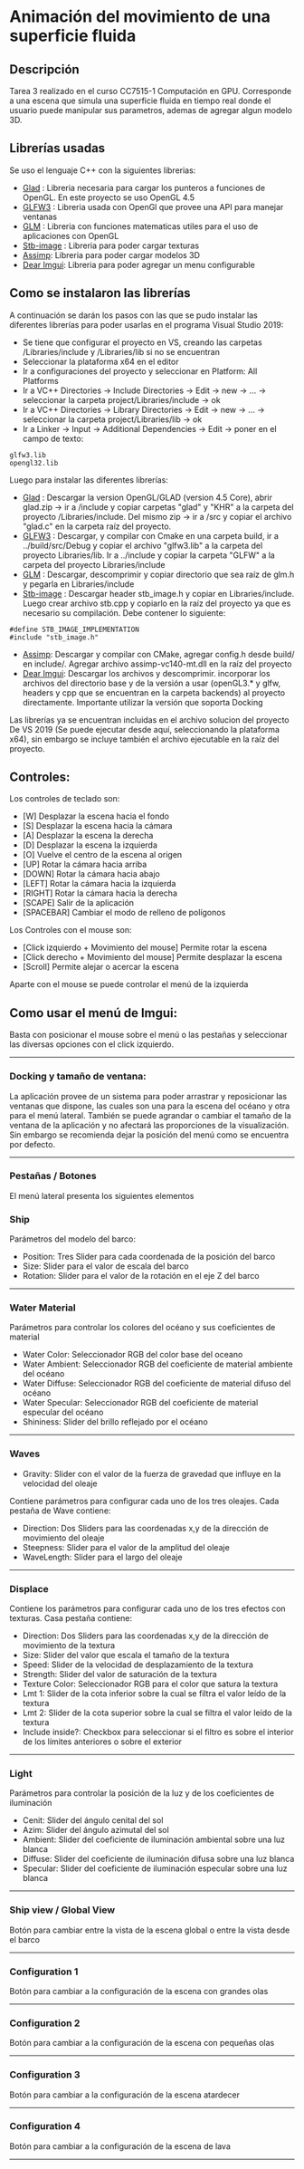 # Animación del movimiento de una superficie fluida

## Descripción
Tarea 3 realizado en el curso CC7515-1 Computación en GPU. Corresponde a una escena que simula una superficie fluida en tiempo real donde el usuario puede manipular sus parametros, ademas de agregar algun modelo 3D.

## Librerías usadas
Se uso el lenguaje C++ con la siguientes librerias:
- [Glad](https://glad.dav1d.de/) : Libreria necesaria para cargar los punteros a funciones de OpenGL. En este proyecto se uso OpenGL 4.5
- [GLFW3](https://www.glfw.org/) : Libreria usada con OpenGl que provee una API para manejar ventanas
- [GLM](https://glm.g-truc.net/0.9.9/index.html) : Libreria con funciones matematicas utiles para el uso de aplicaciones con OpenGL
- [Stb-image](https://github.com/nothings/stb) : Libreria para poder cargar texturas
- [Assimp](http://assimp.org/): Libreria para poder cargar modelos 3D
- [Dear Imgui](https://github.com/ocornut/imgui): Libreria para poder agregar un menu configurable

## Como se instalaron las librerías
A continuación se darán los pasos con las que se pudo instalar las diferentes librerías para poder usarlas en el programa Visual Studio 2019:
- Se tiene que configurar el proyecto en VS, creando las carpetas /Libraries/include y /Libraries/lib si no se encuentran
- Seleccionar la plataforma x64 en el editor
- Ir a configuraciones del proyecto y seleccionar en Platform: All Platforms
- Ir a VC++ Directories -> Include Directories -> Edit -> new -> ... -> seleccionar la carpeta project/Libraries/include -> ok
- Ir a VC++ Directories -> Library Directories -> Edit -> new -> ... -> seleccionar la carpeta project/Libraries/lib -> ok
- Ir a Linker -> Input -> Additional Dependencies -> Edit -> poner en el campo de texto:
```
glfw3.lib
opengl32.lib
```
Luego para instalar las diferentes librerías:
- [Glad](https://glad.dav1d.de/) : Descargar la version OpenGL/GLAD (version 4.5 Core), abrir glad.zip -> ir a /include y copiar carpetas "glad" y "KHR" a la carpeta del proyecto /Libraries/include. Del mismo zip -> ir a /src y copiar el archivo "glad.c" en la carpeta raíz del proyecto.
- [GLFW3](https://www.glfw.org/) : Descargar, y compilar con Cmake en una carpeta build, ir a ../build/src/Debug y copiar el archivo "glfw3.lib" a la carpeta del proyecto Libraries/lib. Ir a ../include y copiar la carpeta "GLFW" a la carpeta del proyecto Libraries/include
- [GLM](https://glm.g-truc.net/0.9.9/index.html) : Descargar, descomprimir y copiar directorio que sea raíz de glm.h y pegarla en Libraries/include
- [Stb-image](https://github.com/nothings/stb) : Descargar header stb_image.h y copiar en Libraries/include. Luego crear archivo stb.cpp y copiarlo en la raíz del proyecto ya que es necesario su compilación. Debe contener lo siguiente:
```
#define STB_IMAGE_IMPLEMENTATION
#include "stb_image.h"
```
- [Assimp](http://assimp.org/): Descargar y compilar con CMake, agregar config.h desde build/ en include/. Agregar archivo assimp-vc140-mt.dll en la raíz del proyecto
- [Dear Imgui](https://github.com/ocornut/imgui): Descargar los archivos y descomprimir. incorporar los archivos del directorio base y de la versión a usar (openGL3.* y glfw, headers y cpp que se encuentran en la carpeta backends) al proyecto directamente. Importante utilizar la versión que soporta Docking

Las librerías ya se encuentran incluidas en el archivo solucion del proyecto De VS 2019 (Se puede ejecutar desde aquí, seleccionando la plataforma x64), sin embargo se incluye también el archivo ejecutable en la raíz del proyecto.

## Controles:

Los controles de teclado son:
- [W] Desplazar la escena hacia el fondo
- [S] Desplazar la escena hacia la cámara
- [A] Desplazar la escena la derecha
- [D] Desplazar la escena la izquierda
- [O] Vuelve el centro de la escena al origen
- [UP] Rotar la cámara hacia arriba
- [DOWN] Rotar la cámara hacia abajo
- [LEFT] Rotar la cámara hacia la izquierda
- [RIGHT] Rotar la cámara hacia la derecha
- [SCAPE] Salir de la aplicación
- [SPACEBAR] Cambiar el modo de relleno de polígonos

Los Controles con el mouse son:
- [Click izquierdo + Movimiento del mouse] Permite rotar la escena
- [Click derecho + Movimiento del mouse] Permite desplazar la escena
- [Scroll] Permite alejar o acercar la escena

Aparte con el mouse se puede controlar el menú de la izquierda

## Como usar el menú de Imgui:
Basta con posicionar el mouse sobre el menú o las pestañas y seleccionar las diversas opciones con el click izquierdo.

------
### Docking y tamaño de ventana:
La aplicación provee de un sistema para poder arrastrar y reposicionar las ventanas que dispone, las cuales son una para la escena del océano y otra para el menú lateral. También se puede agrandar o cambiar el tamaño de la ventana de la aplicación y no afectará las proporciones de la visualización. Sin embargo se recomienda dejar la posición del menú como se encuentra por defecto.

------
### Pestañas / Botones
El menú lateral presenta los siguientes elementos
### Ship
Parámetros del modelo del barco:
- Position: Tres Slider para cada coordenada de la posición del barco
- Size: Slider para el valor de escala del barco
- Rotation: Slider para el valor de la rotación en el eje Z del barco

------

### Water Material
Parámetros para controlar los colores del océano y sus coeficientes de material
- Water Color: Seleccionador RGB del color base del oceano
- Water Ambient: Seleccionador RGB del coeficiente de material ambiente del océano
- Water Diffuse: Seleccionador RGB del coeficiente de material difuso del océano
- Water Specular: Seleccionador RGB del coeficiente de material especular del océano
- Shininess: Slider del brillo reflejado por el océano
------
### Waves
- Gravity: Slider con el valor de la fuerza de gravedad que influye en la velocidad del oleaje

Contiene parámetros para configurar cada uno de los tres oleajes. Cada pestaña de Wave contiene:
- Direction: Dos Sliders para las coordenadas x,y de la dirección de movimiento del oleaje
- Steepness: Slider para el valor de la amplitud del oleaje
- WaveLength: Slider para el largo del oleaje
------
### Displace
Contiene los parámetros para configurar cada uno de los tres efectos con texturas. Casa pestaña contiene:
- Direction: Dos Sliders para las coordenadas x,y de la dirección de movimiento de la textura
- Size: Slider del valor que escala el tamaño de la textura
- Speed: Slider de la velocidad de desplazamiento de la textura
- Strength: Slider del valor de saturación de la textura
- Texture Color: Seleccionador RGB para el color que satura la textura
- Lmt 1: Slider de la cota inferior sobre la cual se filtra el valor leído de la textura
- Lmt 2: Slider de la cota superior sobre la cual se filtra el valor leído de la textura
- Include inside?: Checkbox para seleccionar si el filtro es sobre el interior de los límites anteriores o sobre el exterior
------
### Light
Parámetros para controlar la posición de la luz y de los coeficientes de iluminación
- Cenit: Slider del ángulo cenital del sol
- Azim: Slider del ángulo azimutal del sol
- Ambient: Slider del coeficiente de iluminación ambiental sobre una luz blanca
- Diffuse: Slider del coeficiente de iluminación difusa sobre una luz blanca
- Specular: Slider del coeficiente de iluminación especular sobre una luz blanca
------
### Ship view / Global View
Botón para cambiar entre la vista de la escena global o entre la vista desde el barco

------
### Configuration 1
Botón para cambiar a la configuración de la escena con grandes olas

------
### Configuration 2
Botón para cambiar a la configuración de la escena con pequeñas olas

------
### Configuration 3
Botón para cambiar a la configuración de la escena atardecer

------
### Configuration 4
Botón para cambiar a la configuración de la escena de lava

------
